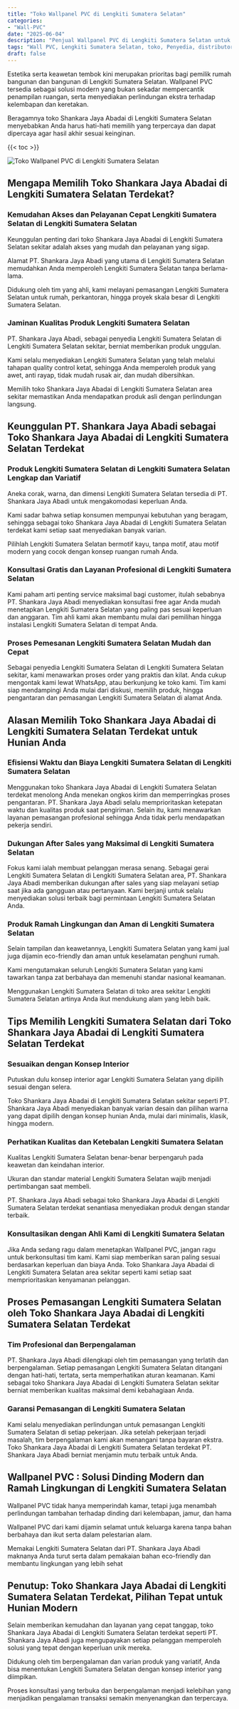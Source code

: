 ```yaml
---
title: "Toko Wallpanel PVC di Lengkiti Sumatera Selatan"
categories: 
- "Wall-PVC"
date: "2025-06-04"
description: "Penjual Wallpanel PVC di Lengkiti Sumatera Selatan untuk hunian, kantor, dan toko. Produk terbaik, beragam motif, pilihan warna elegan, dengan layanan penempatan dikerjakan oleh tim ahli dan jaminan resmi!|Servis distribusi Wallpanel PVC di Lengkiti Sumatera Selatan bagi kebutuhan rumah, perkantoran, maupun toko, dengan panel unggulan dan pemasangan oleh tenaga ahli ahli dan garansi resmi.|Pilihan Wallpanel PVC di Lengkiti Sumatera Selatan yang terpercaya untuk hunian, kantor, dan toko, bersama material berkualitas dan pemasangan oleh tenaga ahli berpengalaman serta kepastian resmi.|Distribusi Wallpanel PVC di Lengkiti Sumatera Selatan untuk tempat tinggal, perkantoran, serta gerai, dengan material terbaik dan penempatan oleh tim ahli, dilengkapi dengan jaminan resmi.}"
tags: "Wall PVC, Lengkiti Sumatera Selatan, toko, Penyedia, distributor"
draft: false
---
```


Estetika serta keawetan tembok kini merupakan prioritas bagi pemilik rumah bangunan dan bangunan di Lengkiti Sumatera Selatan.  Wallpanel PVC  tersedia sebagai solusi modern yang bukan sekadar mempercantik penampilan ruangan, serta menyediakan perlindungan ekstra terhadap kelembapan dan keretakan.

Beragamnya toko Shankara Jaya Abadai di Lengkiti Sumatera Selatan menyebabkan Anda harus hati-hati memilih yang terpercaya dan dapat dipercaya agar hasil akhir sesuai keinginan.

{{< toc >}}

![Toko Wallpanel PVC di Lengkiti Sumatera Selatan](/images/Wall-PVC/Toko-Wallpanel-PVC-di-Lengkiti-Sumatera-Selatan.png)


## Mengapa Memilih Toko Shankara Jaya Abadai di Lengkiti Sumatera Selatan Terdekat?

### Kemudahan Akses dan Pelayanan Cepat Lengkiti Sumatera Selatan di Lengkiti Sumatera Selatan

Keunggulan penting dari toko Shankara Jaya Abadai di Lengkiti Sumatera Selatan sekitar adalah akses yang mudah dan pelayanan yang sigap.

Alamat PT. Shankara Jaya Abadi yang utama di Lengkiti Sumatera Selatan memudahkan Anda memperoleh Lengkiti Sumatera Selatan tanpa berlama-lama.

Didukung oleh tim yang ahli, kami melayani pemasangan Lengkiti Sumatera Selatan untuk rumah, perkantoran, hingga proyek skala besar di Lengkiti Sumatera Selatan.

### Jaminan Kualitas Produk Lengkiti Sumatera Selatan

PT. Shankara Jaya Abadi, sebagai penyedia Lengkiti Sumatera Selatan di Lengkiti Sumatera Selatan sekitar, berniat memberikan produk unggulan.

Kami selalu menyediakan Lengkiti Sumatera Selatan yang telah melalui tahapan quality control ketat, sehingga Anda memperoleh produk yang awet, anti rayap, tidak mudah rusak air, dan mudah dibersihkan.

Memilih toko Shankara Jaya Abadai di Lengkiti Sumatera Selatan area sekitar memastikan Anda mendapatkan produk asli dengan perlindungan langsung.

## Keunggulan PT. Shankara Jaya Abadi sebagai Toko Shankara Jaya Abadai di Lengkiti Sumatera Selatan Terdekat

### Produk Lengkiti Sumatera Selatan di Lengkiti Sumatera Selatan Lengkap dan Variatif

Aneka corak, warna, dan dimensi Lengkiti Sumatera Selatan tersedia di PT. Shankara Jaya Abadi untuk mengakomodasi keperluan Anda.

Kami sadar bahwa setiap konsumen mempunyai kebutuhan yang beragam, sehingga sebagai toko Shankara Jaya Abadai di Lengkiti Sumatera Selatan terdekat kami setiap saat menyediakan banyak varian.

Pilihlah Lengkiti Sumatera Selatan bermotif kayu, tanpa motif, atau motif modern yang cocok dengan konsep ruangan rumah Anda.

### Konsultasi Gratis dan Layanan Profesional di Lengkiti Sumatera Selatan

Kami paham arti penting service maksimal bagi customer, itulah sebabnya PT. Shankara Jaya Abadi menyediakan konsultasi free agar Anda mudah menetapkan Lengkiti Sumatera Selatan yang paling pas sesuai keperluan dan anggaran. Tim ahli kami akan membantu mulai dari pemilihan hingga instalasi Lengkiti Sumatera Selatan di tempat Anda.

### Proses Pemesanan Lengkiti Sumatera Selatan Mudah dan Cepat

Sebagai penyedia Lengkiti Sumatera Selatan di Lengkiti Sumatera Selatan sekitar, kami menawarkan proses order yang praktis dan kilat. Anda cukup mengontak kami lewat WhatsApp, atau berkunjung ke toko kami. Tim kami siap mendampingi Anda mulai dari diskusi, memilih produk, hingga pengantaran dan pemasangan Lengkiti Sumatera Selatan di alamat Anda.

## Alasan Memilih Toko Shankara Jaya Abadai di Lengkiti Sumatera Selatan Terdekat untuk Hunian Anda

### Efisiensi Waktu dan Biaya Lengkiti Sumatera Selatan di Lengkiti Sumatera Selatan

Menggunakan toko Shankara Jaya Abadai di Lengkiti Sumatera Selatan terdekat menolong Anda menekan ongkos kirim dan memperringkas proses pengantaran. PT. Shankara Jaya Abadi selalu memprioritaskan ketepatan waktu dan kualitas produk saat pengiriman. Selain itu, kami menawarkan layanan pemasangan profesional sehingga Anda tidak perlu mendapatkan pekerja sendiri.

### Dukungan After Sales yang Maksimal di Lengkiti Sumatera Selatan

Fokus kami ialah membuat pelanggan merasa senang. Sebagai gerai Lengkiti Sumatera Selatan di Lengkiti Sumatera Selatan area, PT. Shankara Jaya Abadi memberikan dukungan after sales yang siap melayani setiap saat jika ada gangguan atau pertanyaan. Kami berjanji untuk selalu menyediakan solusi terbaik bagi permintaan Lengkiti Sumatera Selatan Anda.

### Produk Ramah Lingkungan dan Aman di Lengkiti Sumatera Selatan

Selain tampilan dan keawetannya, Lengkiti Sumatera Selatan yang kami jual juga dijamin eco-friendly dan aman untuk keselamatan penghuni rumah.

Kami mengutamakan seluruh Lengkiti Sumatera Selatan yang kami tawarkan tanpa zat berbahaya dan memenuhi standar nasional keamanan.

Menggunakan Lengkiti Sumatera Selatan di toko area sekitar Lengkiti Sumatera Selatan artinya Anda ikut mendukung alam yang lebih baik.

## Tips Memilih Lengkiti Sumatera Selatan dari Toko Shankara Jaya Abadai di Lengkiti Sumatera Selatan Terdekat

### Sesuaikan dengan Konsep Interior 

Putuskan dulu konsep interior agar Lengkiti Sumatera Selatan yang dipilih sesuai dengan selera.

Toko Shankara Jaya Abadai di Lengkiti Sumatera Selatan sekitar seperti PT. Shankara Jaya Abadi menyediakan banyak varian desain dan pilihan warna yang dapat dipilih dengan konsep hunian Anda, mulai dari minimalis, klasik, hingga modern.

### Perhatikan Kualitas dan Ketebalan Lengkiti Sumatera Selatan

Kualitas Lengkiti Sumatera Selatan benar-benar berpengaruh pada keawetan dan keindahan interior.

Ukuran dan standar material Lengkiti Sumatera Selatan wajib menjadi pertimbangan saat membeli.

PT. Shankara Jaya Abadi sebagai toko Shankara Jaya Abadai di Lengkiti Sumatera Selatan terdekat senantiasa menyediakan produk dengan standar terbaik.

### Konsultasikan dengan Ahli Kami di Lengkiti Sumatera Selatan

Jika Anda sedang ragu dalam menetapkan Wallpanel PVC, jangan ragu untuk berkonsultasi tim kami. Kami siap memberikan saran paling sesuai berdasarkan keperluan dan biaya Anda. Toko Shankara Jaya Abadai di Lengkiti Sumatera Selatan area sekitar seperti kami setiap saat memprioritaskan kenyamanan pelanggan.

## Proses Pemasangan Lengkiti Sumatera Selatan oleh Toko Shankara Jaya Abadai di Lengkiti Sumatera Selatan Terdekat

### Tim Profesional dan Berpengalaman

PT. Shankara Jaya Abadi dilengkapi oleh tim pemasangan yang terlatih dan berpengalaman. Setiap pemasangan Lengkiti Sumatera Selatan ditangani dengan hati-hati, tertata, serta memperhatikan aturan keamanan. Kami sebagai toko Shankara Jaya Abadai di Lengkiti Sumatera Selatan sekitar berniat memberikan kualitas maksimal demi kebahagiaan Anda.

### Garansi Pemasangan di Lengkiti Sumatera Selatan

Kami selalu menyediakan perlindungan untuk pemasangan Lengkiti Sumatera Selatan di setiap pekerjaan. Jika setelah pekerjaan terjadi masalah, tim berpengalaman kami akan menangani tanpa bayaran ekstra. Toko Shankara Jaya Abadai di Lengkiti Sumatera Selatan terdekat PT. Shankara Jaya Abadi berniat menjamin mutu terbaik untuk Anda.

##  Wallpanel PVC : Solusi Dinding Modern dan Ramah Lingkungan di Lengkiti Sumatera Selatan

 Wallpanel PVC  tidak hanya memperindah kamar, tetapi juga menambah perlindungan tambahan terhadap dinding dari kelembapan, jamur, dan hama

 Wallpanel PVC  dari kami dijamin selamat untuk keluarga karena tanpa bahan berbahaya dan ikut serta dalam pelestarian alam.

Memakai Lengkiti Sumatera Selatan dari PT. Shankara Jaya Abadi maknanya Anda turut serta dalam pemakaian bahan eco-friendly dan membantu lingkungan yang lebih sehat

## Penutup: Toko Shankara Jaya Abadai di Lengkiti Sumatera Selatan Terdekat, Pilihan Tepat untuk Hunian Modern

Selain memberikan kemudahan dan layanan yang cepat tanggap, toko Shankara Jaya Abadai di Lengkiti Sumatera Selatan terdekat seperti PT. Shankara Jaya Abadi juga mengupayakan setiap pelanggan memperoleh solusi yang tepat dengan keperluan unik mereka.

Didukung oleh tim berpengalaman dan varian produk yang variatif, Anda bisa menentukan Lengkiti Sumatera Selatan dengan konsep interior yang diimpikan.

Proses konsultasi yang terbuka dan berpengalaman menjadi kelebihan yang menjadikan pengalaman transaksi semakin menyenangkan dan terpercaya.
